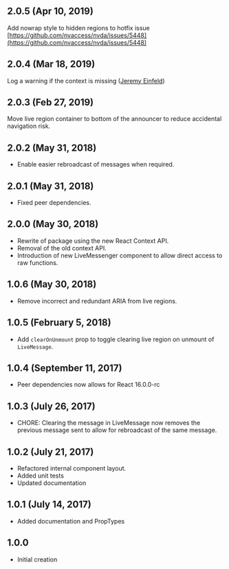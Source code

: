 ## 2.0.5 (Apr 10, 2019)

Add nowrap style to hidden regions to hotfix issue [https://github.com/nvaccess/nvda/issues/5448](https://github.com/nvaccess/nvda/issues/5448)

## 2.0.4 (Mar 18, 2019)

Log a warning if the context is missing ([Jeremy Einfeld](https://github.com/JeremyEinfeld))

## 2.0.3 (Feb 27, 2019)

Move live region container to bottom of the announcer to reduce accidental navigation risk.

## 2.0.2 (May 31, 2018)

* Enable easier rebroadcast of messages when required.

## 2.0.1 (May 31, 2018)

* Fixed peer dependencies.

## 2.0.0 (May 30, 2018)

* Rewrite of package using the new React Context API.
* Removal of the old context API.
* Introduction of new LiveMessenger component to allow direct access to raw functions.

## 1.0.6 (May 30, 2018)

* Remove incorrect and redundant ARIA from live regions.

## 1.0.5 (February 5, 2018)

* Add `clearOnUnmount` prop to toggle clearing live region on unmount of `LiveMessage`.

## 1.0.4 (September 11, 2017)

* Peer dependencies now allows for React 16.0.0-rc

## 1.0.3 (July 26, 2017)

* CHORE: Clearing the message in LiveMessage now removes the previous message sent to allow for rebroadcast of the same message.

## 1.0.2 (July 21, 2017)

* Refactored internal component layout.
* Added unit tests
* Updated documentation

## 1.0.1 (July 14, 2017)

* Added documentation and PropTypes

## 1.0.0

* Initial creation
